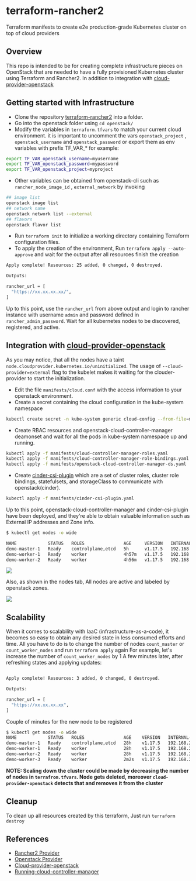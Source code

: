 # terraform-rancher2
Terraform manifests to create e2e production-grade Kubernetes cluster on top of cloud providers

## Overview

This repo is intended to be for creating complete infrastructure pieces on OpenStack that are needed to have a fully provisioned Kubernetes cluster using Terraform and Rancher2. In addition to integration with [cloud-provider-openstack](https://github.com/kubernetes/cloud-provider-openstack)

## Getting started with Infrastructure
* Clone the repository [terraform-rancher2](https://github.com/rootsami/terraform-rancher2) into a folder.
* Go into the openstack folder using `cd openstack/`
* Modify the variables in `terraform.tfvars` to match your current cloud environment. it is important to uncomment the vars `openstack_project` , `openstack_username` and `openstack_password` or export them as env variables with prefix TF_VAR_*  for example: 
```bash
export TF_VAR_openstack_username=myusername
export TF_VAR_openstack_password=mypassword
export TF_VAR_openstack_project=myproject
```
* Other variables can be obtained from openstack-cli such as `rancher_node_image_id` , `external_network` by invoking
```bash
## image list
openstack image list
## network name
openstack network list --external
## flavors
openstack flavor list
```
* Run `terraform init` to initialize a working directory containing Terraform configuration files.
* To apply the creation of the environment, Run `terraform apply --auto-approve` and wait for the output after all resources finish the creation
```bash
Apply complete! Resources: 25 added, 0 changed, 0 destroyed.

Outputs:

rancher_url = [
  "https://xx.xx.xx.xx/",
]
```

Up to this point, use the `rancher_url` from above output and login to rancher instance with username `admin` and password defined in `rancher_admin_password`. Wait for all kubernetes nodes to be discovered, registered, and active.

## Integration with [cloud-provider-openstack](https://github.com/kubernetes/cloud-provider-openstack)
As you may notice, that all the nodes have a taint `node.cloudprovider.kubernetes.io/uninitialized`. The usage of `--cloud-provider=external` flag to the kubelet makes it waiting for the clouder-provider to start the initialization.
* Edit the file `manifests/cloud.conf` with the access information to your openstack environment.
* Create a secret containing the cloud configuration in the kube-system namespace 
```bash
kubectl create secret -n kube-system generic cloud-config --from-file=manifests/cloud.conf
```
* Create RBAC resources and openstack-cloud-controller-manager deamonset and wait for all the pods in kube-system namespace up and running.
```bash
kubectl apply -f manifests/cloud-controller-manager-roles.yaml
kubectl apply -f manifests/cloud-controller-manager-role-bindings.yaml
kubectl apply -f manifests/openstack-cloud-controller-manager-ds.yaml
```
* Create [cinder-csi-plugin](https://github.com/kubernetes/cloud-provider-openstack/blob/master/docs/using-cinder-csi-plugin.md) which are a set of cluster roles, cluster role bindings, statefulsets, and storageClass to communicate with openstack(cinder).
```bash
kubectl apply -f manifests/cinder-csi-plugin.yaml
```

Up to this point, openstack-cloud-controller-manager and cinder-csi-plugin have been deployed, and they're able to obtain valuable information such as External IP addresses and Zone info.

```bash
$ kubectl get nodes -o wide

NAME            STATUS   ROLES               AGE     VERSION   INTERNAL-IP     EXTERNAL-IP      OS-IMAGE             KERNEL-VERSION      CONTAINER-RUNTIME
demo-master-1   Ready    controlplane,etcd   5h      v1.17.5   192.168.201.6   xx.xx.xx.xx      Ubuntu 18.04.2 LTS   4.15.0-45-generic   docker://19.3.9
demo-worker-1   Ready    worker              4h57m   v1.17.5   192.168.201.4   xx.xx.xx.xx      Ubuntu 18.04.2 LTS   4.15.0-45-generic   docker://19.3.9
demo-worker-2   Ready    worker              4h56m   v1.17.5   192.168.201.5   xx.xx.xx.xx      Ubuntu 18.04.2 LTS   4.15.0-45-generic   docker://19.3.9
```

![](docs/cluster-overview.png)



Also, as shown in the nodes tab, All nodes are active and labeled by openstack zones.

![](docs/node-details.png)

## Scalability
When it comes to scalability with IaaC (infrastructure-as-a-code), it becomes so easy to obtain any desired state in less consumed efforts and time.
All you have to do is to change the number of nodes `count_master` or `count_worker_nodes` and run `terraform apply` again
For example, let's increase the number of `count_worker_nodes` by 1
A few minutes later, after refreshing states and applying updates:
```bash

Apply complete! Resources: 3 added, 0 changed, 0 destroyed.

Outputs:

rancher_url = [
  "https://xx.xx.xx.xx",
]
```
Couple of minutes for the new node to be registered 
```bash
$ kubectl get nodes -o wide
NAME            STATUS   ROLES               AGE    VERSION   INTERNAL-IP     EXTERNAL-IP      OS-IMAGE             KERNEL-VERSION      CONTAINER-RUNTIME
demo-master-1   Ready    controlplane,etcd   28h    v1.17.5   192.168.201.6   xx.xx.xx.xx      Ubuntu 18.04.2 LTS   4.15.0-45-generic   docker://19.3.9
demo-worker-1   Ready    worker              28h    v1.17.5   192.168.201.4   xx.xx.xx.xx      Ubuntu 18.04.2 LTS   4.15.0-45-generic   docker://19.3.9
demo-worker-2   Ready    worker              28h    v1.17.5   192.168.201.5   xx.xx.xx.xx      Ubuntu 18.04.2 LTS   4.15.0-45-generic   docker://19.3.9
demo-worker-3   Ready    worker              2m2s   v1.17.5   192.168.201.7   xx.xx.xx.xx      Ubuntu 18.04.2 LTS   4.15.0-45-generic   docker://19.3.9
```

**NOTE: Scaling down the cluster could be made by decreasing the number of nodes in `terrafrom.tfvars`. Node gets deleted, moreover `cloud-provider-openstack` detects that and removes it from the cluster** 

## Cleanup
To clean up all resources created by this terraform, Just run `terraform destroy`

## References
* [Rancher2 Provider](https://www.terraform.io/docs/providers/rancher2/)
* [Openstack Provider](https://www.terraform.io/docs/providers/openstack/)
* [Cloud-provider-openstack](https://github.com/kubernetes/cloud-provider-openstack)
* [Running-cloud-controller-manager](https://kubernetes.io/docs/tasks/administer-cluster/running-cloud-controller/#running-cloud-controller-manager)
